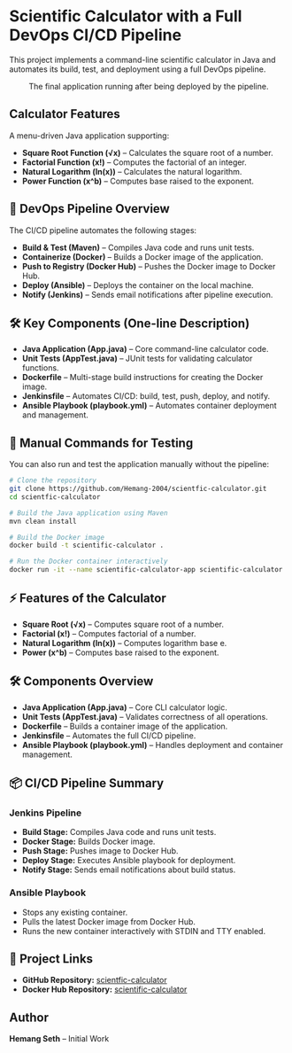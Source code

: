 # Scientific Calculator with a Full DevOps CI/CD Pipeline

This project implements a command-line scientific calculator in Java and automates its build, test, and deployment using a full DevOps pipeline.

<p align="center">The final application running after being deployed by the pipeline.</p>

## Calculator Features
A menu-driven Java application supporting:

- **Square Root Function (√x)** – Calculates the square root of a number.  
- **Factorial Function (x!)** – Computes the factorial of an integer.  
- **Natural Logarithm (ln(x))** – Calculates the natural logarithm.  
- **Power Function (x^b)** – Computes base raised to the exponent.

## 🤖 DevOps Pipeline Overview
The CI/CD pipeline automates the following stages:

- **Build & Test (Maven)** – Compiles Java code and runs unit tests.  
- **Containerize (Docker)** – Builds a Docker image of the application.  
- **Push to Registry (Docker Hub)** – Pushes the Docker image to Docker Hub.  
- **Deploy (Ansible)** – Deploys the container on the local machine.  
- **Notify (Jenkins)** – Sends email notifications after pipeline execution.

## 🛠️ Key Components (One-line Description)
- **Java Application (App.java)** – Core command-line calculator code.  
- **Unit Tests (AppTest.java)** – JUnit tests for validating calculator functions.  
- **Dockerfile** – Multi-stage build instructions for creating the Docker image.  
- **Jenkinsfile** – Automates CI/CD: build, test, push, deploy, and notify.  
- **Ansible Playbook (playbook.yml)** – Automates container deployment and management.


## 🔧 Manual Commands for Testing

You can also run and test the application manually without the pipeline:

```bash
# Clone the repository
git clone https://github.com/Hemang-2004/scientfic-calculator.git
cd scientfic-calculator

# Build the Java application using Maven
mvn clean install

# Build the Docker image
docker build -t scientific-calculator .

# Run the Docker container interactively
docker run -it --name scientific-calculator-app scientific-calculator
```
## ⚡ Features of the Calculator

- **Square Root (√x)** – Computes square root of a number.  
- **Factorial (x!)** – Computes factorial of a number.  
- **Natural Logarithm (ln(x))** – Computes logarithm base e.  
- **Power (x^b)** – Computes base raised to the exponent.  

## 🛠️ Components Overview

- **Java Application (App.java)** – Core CLI calculator logic.  
- **Unit Tests (AppTest.java)** – Validates correctness of all operations.  
- **Dockerfile** – Builds a container image of the application.  
- **Jenkinsfile** – Automates the full CI/CD pipeline.  
- **Ansible Playbook (playbook.yml)** – Handles deployment and container management.  

## 📦 CI/CD Pipeline Summary

### Jenkins Pipeline

- **Build Stage:** Compiles Java code and runs unit tests.  
- **Docker Stage:** Builds Docker image.  
- **Push Stage:** Pushes image to Docker Hub.  
- **Deploy Stage:** Executes Ansible playbook for deployment.  
- **Notify Stage:** Sends email notifications about build status.  

### Ansible Playbook

- Stops any existing container.  
- Pulls the latest Docker image from Docker Hub.  
- Runs the new container interactively with STDIN and TTY enabled.  

## 🔗 Project Links

- **GitHub Repository:** [scientfic-calculator](https://github.com/Hemang-2004/scientfic-calculator)  
- **Docker Hub Repository:** [scientific-calculator](https://hub.docker.com/r/nonachadcp/scientific-calculator)  

## Author

**Hemang Seth** – Initial Work
